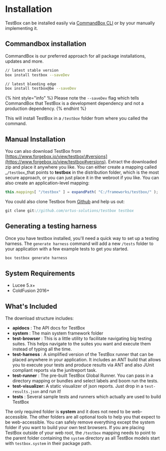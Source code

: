 # Installation

TestBox can be installed easily via [CommandBox CLI](https://www.ortussolutions.com/products/commandbox) or by your manually implementing it.

## Commandbox installation

CommandBox is our preferred approach for all package installations, updates and more.

```bash
// latest stable version
box install testbox --saveDev

// latest bleeding edge
box install testbox@be --saveDev
```

{% hint style="info" %}
Please note the `--saveDev` flag which tells CommandBox that TestBox is a development dependency and not a production dependency.
{% endhint %}

This will install TestBox in a _`/testbox`_ folder from where you called the command.

## Manual Installation

You can also download TestBox from [https://www.forgebox.io/view/testbox\#versions](https://www.forgebox.io/view/testbox#versions). Extract the downloaded zip and place it anywhere you like. You can either create a mapping called \_`/testbox`\_that points to **testbox** in the distribution folder, which is the most secure approach, or you can just place it in the webroot if you like. You can also create an application-level mapping:

```javascript
this.mappings[ "/testbox" ] = expandPath( "C:/frameworks/testbox/" );
```

You could also clone Testbox from [Github](https://github.com/ortus-solutions/testbox) and help us out:

```javascript
git clone git://github.com/ortus-solutions/testbox testbox
```

## Generating a testing harness

Once you have testbox installed, you'll need a quick way to set up a testing harness. The `generate harness` command will add a new `/tests` folder to your application with a few example tests to get you started.

```bash
box testbox generate harness
```

## System Requirements

* Lucee 5.x+ 
* ColdFusion 2016+

## What's Included

The download structure includes:

* **apidocs** : The API docs for TestBox
* **system** : The main system framework folder
* **test-browser** : This is a little utility to facilitate navigating big testing suites. This helps navigate to the suites you want and execute them instead of typing all the time.
* **test-harness** : A simplified version of the TestBox runner that can be placed anywhere in your application. It includes an ANT build that allows you to execute your tests and produce results via ANT and also JUnit compliant reports via the junitreport task.
* **test-runner** : The pre-built TestBox Global Runner. You can pass in a directory mapping or bundles and select labels and boom run the tests.
* **test-visualizer:** A static visualizer of json reports.  Just drop in a `test-results.json` and run it!
* **tests** : Several sample tests and runners which actually are used to build TestBox

The only required folder is **system** and it does not need to be web-accessible. The other folders are all optional tools to help you that expect to be web-accessible. You can safely remove everything except the system folder if you want to build your own test browsers. If you are placing TestBox outside of your web root, the `/testbox` mapping needs to point to the parent folder containing the `system` directory as all TestBox models start with `testbox.system` in their package path.

